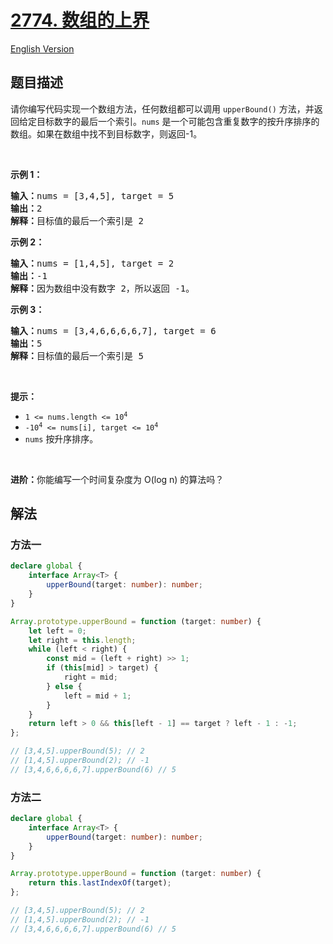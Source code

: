 # [2774. 数组的上界](https://leetcode.cn/problems/array-upper-bound)

[English Version](/solution/2700-2799/2774.Array%20Upper%20Bound/README_EN.md)

## 题目描述

<!-- 这里写题目描述 -->

<p>请你编写代码实现一个数组方法，任何数组都可以调用&nbsp;<code>upperBound()</code>&nbsp;方法，并返回给定目标数字的最后一个索引。<code>nums</code>&nbsp;是一个可能包含重复数字的按升序排序的数组。如果在数组中找不到目标数字，则返回-1。</p>

<p>&nbsp;</p>

<p><b>示例 1：</b></p>

<pre>
<b>输入：</b>nums = [3,4,5], target = 5
<b>输出：</b>2
<b>解释：</b>目标值的最后一个索引是 2
</pre>

<p><strong class="example">示例 2：</strong></p>

<pre>
<b>输入：</b>nums = [1,4,5], target = 2
<b>输出：</b>-1
<b>解释：</b>因为数组中没有数字 2，所以返回 -1。</pre>

<p><strong class="example">示例 3：</strong></p>

<pre>
<b>输入：</b>nums = [3,4,6,6,6,6,7], target = 6
<b>输出：</b>5
<b>解释：</b>目标值的最后一个索引是 5
</pre>

<p>&nbsp;</p>

<p><strong>提示：</strong></p>

<ul>
	<li><code>1 &lt;= nums.length &lt;= 10<sup>4</sup></code></li>
	<li><code><font face="monospace">-10<sup>4</sup>&nbsp;&lt;= nums[i], target &lt;= 10<sup>4</sup></font></code></li>
	<li><code>nums</code>&nbsp;按升序排序。</li>
</ul>

<p>&nbsp;</p>

<p><strong>进阶：</strong>你能编写一个时间复杂度为 O(log n) 的算法吗？</p>

## 解法

### 方法一

<!-- tabs:start -->

```ts
declare global {
    interface Array<T> {
        upperBound(target: number): number;
    }
}

Array.prototype.upperBound = function (target: number) {
    let left = 0;
    let right = this.length;
    while (left < right) {
        const mid = (left + right) >> 1;
        if (this[mid] > target) {
            right = mid;
        } else {
            left = mid + 1;
        }
    }
    return left > 0 && this[left - 1] == target ? left - 1 : -1;
};

// [3,4,5].upperBound(5); // 2
// [1,4,5].upperBound(2); // -1
// [3,4,6,6,6,6,7].upperBound(6) // 5
```

<!-- tabs:end -->

### 方法二

<!-- tabs:start -->

```ts
declare global {
    interface Array<T> {
        upperBound(target: number): number;
    }
}

Array.prototype.upperBound = function (target: number) {
    return this.lastIndexOf(target);
};

// [3,4,5].upperBound(5); // 2
// [1,4,5].upperBound(2); // -1
// [3,4,6,6,6,6,7].upperBound(6) // 5
```

<!-- tabs:end -->

<!-- end -->
